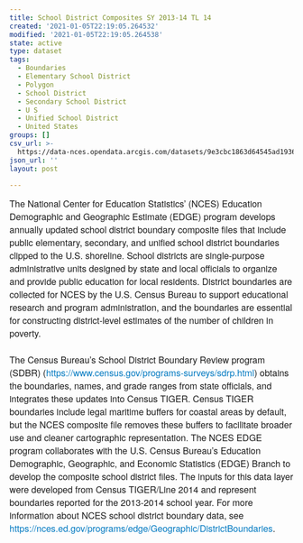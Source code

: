 ```yaml
---
title: School District Composites SY 2013-14 TL 14
created: '2021-01-05T22:19:05.264532'
modified: '2021-01-05T22:19:05.264538'
state: active
type: dataset
tags:
  - Boundaries
  - Elementary School District
  - Polygon
  - School District
  - Secondary School District
  - U S
  - Unified School District
  - United States
groups: []
csv_url: >-
  https://data-nces.opendata.arcgis.com/datasets/9e3cbc1863d64545ad1936f49374927e_0.csv?outSR=%7B%22latestWkid%22%3A4269%2C%22wkid%22%3A4269%7D
json_url: ''
layout: post

---
```

<div style='text-align:Left;'><p style='margin-top: 0px; margin-bottom: 1.5rem; font-family: &quot;Avenir Next W01&quot;, &quot;Avenir Next W00&quot;, &quot;Avenir Next&quot;, Avenir, &quot;Helvetica Neue&quot;, sans-serif; font-size: 16px;'><span style='font-family: inherit;'>The National Center for Education Statistics’ (NCES) Education Demographic and Geographic Estimate (EDGE) program develops annually updated school district boundary composite files that include public elementary, secondary, and unified school district boundaries clipped to the U.S. shoreline. School districts are single-purpose administrative units designed by state and local officials to organize and provide public education for local residents. District boundaries are collected for NCES by the U.S. Census Bureau to support educational research and program administration, and the boundaries are essential for constructing district-level estimates of the number of children in poverty.</span></p><p style='margin-top: 0px; margin-bottom: 1.5rem; font-family: &quot;Avenir Next W01&quot;, &quot;Avenir Next W00&quot;, &quot;Avenir Next&quot;, Avenir, &quot;Helvetica Neue&quot;, sans-serif; font-size: 16px;'><span style='font-family: inherit;'>The Census Bureau’s School District Boundary Review program (SDBR) (</span><a href='https://www.census.gov/programs-surveys/sdrp.html' rel='nofollow ugc' style='color: rgb(0, 121, 193); text-decoration-line: none; font-family: inherit;'>https://www.census.gov/programs-surveys/sdrp.html</a><span style='font-family: inherit;'>) obtains the boundaries, names, and grade ranges from state officials, and integrates these updates into Census TIGER. Census TIGER boundaries include legal maritime buffers for coastal areas by default, but the NCES composite file removes these buffers to facilitate broader use and cleaner cartographic representation. The NCES EDGE program collaborates with the U.S. Census Bureau’s Education Demographic, Geographic, and Economic Statistics (EDGE) Branch to develop the composite school district files. The inputs for this data layer were developed from Census TIGER/Line 2014 and represent boundaries reported for the 2013-2014 school year. For more information about NCES school district boundary data, see </span><a href='https://nces.ed.gov/programs/edge/Geographic/DistrictBoundaries' rel='nofollow ugc' style='color: rgb(0, 121, 193); text-decoration-line: none; font-family: inherit;'>https://nces.ed.gov/programs/edge/Geographic/DistrictBoundaries</a><span style='font-family: inherit;'>.</span></p></div>
